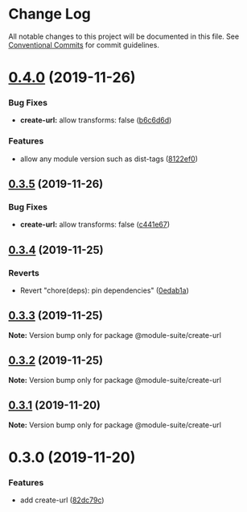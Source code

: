 # Change Log

All notable changes to this project will be documented in this file.
See [Conventional Commits](https://conventionalcommits.org) for commit guidelines.

# [0.4.0](https://github.com/zelzen/module-suite/compare/@module-suite/create-url@0.3.5...@module-suite/create-url@0.4.0) (2019-11-26)


### Bug Fixes

* **create-url:** allow transforms: false ([b6c6d6d](https://github.com/zelzen/module-suite/commit/b6c6d6d0ed68ee999103f7ca41a9a3aec10e5983))


### Features

* allow any module version such as dist-tags ([8122ef0](https://github.com/zelzen/module-suite/commit/8122ef08fccfc79d638383b433ca124ab4b92daa))





## [0.3.5](https://github.com/zelzen/module-suite/compare/@module-suite/create-url@0.3.4...@module-suite/create-url@0.3.5) (2019-11-26)


### Bug Fixes

* **create-url:** allow transforms: false ([c441e67](https://github.com/zelzen/module-suite/commit/c441e67b47dfa0d1b0ba2c73cdd9ca2b410e1e78))





## [0.3.4](https://github.com/zelzen/module-suite/compare/@module-suite/create-url@0.3.3...@module-suite/create-url@0.3.4) (2019-11-25)


### Reverts

* Revert "chore(deps): pin dependencies" ([0edab1a](https://github.com/zelzen/module-suite/commit/0edab1ab89eef1fb56ac291aea1c78f91eccd05a))





## [0.3.3](https://github.com/zelzen/module-suite/compare/@module-suite/create-url@0.3.2...@module-suite/create-url@0.3.3) (2019-11-25)

**Note:** Version bump only for package @module-suite/create-url





## [0.3.2](https://github.com/zelzen/module-suite/compare/@module-suite/create-url@0.3.1...@module-suite/create-url@0.3.2) (2019-11-25)

**Note:** Version bump only for package @module-suite/create-url





## [0.3.1](https://github.com/zelzen/module-suite/compare/@module-suite/create-url@0.3.0...@module-suite/create-url@0.3.1) (2019-11-20)

**Note:** Version bump only for package @module-suite/create-url





# 0.3.0 (2019-11-20)


### Features

* add create-url ([82dc79c](https://github.com/zelzen/module-suite/commit/82dc79cd4e1cba0173c52f2ea9bd31571be6161f))
